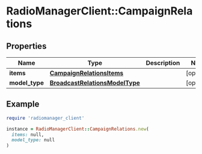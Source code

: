 # RadioManagerClient::CampaignRelations

## Properties

| Name | Type | Description | Notes |
| ---- | ---- | ----------- | ----- |
| **items** | [**CampaignRelationsItems**](CampaignRelationsItems.md) |  | [optional] |
| **model_type** | [**BroadcastRelationsModelType**](BroadcastRelationsModelType.md) |  | [optional] |

## Example

```ruby
require 'radiomanager_client'

instance = RadioManagerClient::CampaignRelations.new(
  items: null,
  model_type: null
)
```

